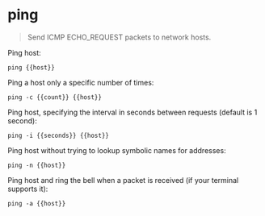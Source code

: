 ping
====

> Send ICMP ECHO_REQUEST packets to network hosts.

Ping host:

    ping {{host}}

Ping a host only a specific number of times:

    ping -c {{count}} {{host}}

Ping host, specifying the interval in seconds between requests (default is 1 second):

    ping -i {{seconds}} {{host}}

Ping host without trying to lookup symbolic names for addresses:

    ping -n {{host}}

Ping host and ring the bell when a packet is received (if your terminal supports it):

    ping -a {{host}}
